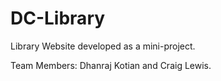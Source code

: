 # DC-Library

Library Website developed as a mini-project. 

Team Members: Dhanraj Kotian and Craig Lewis.
